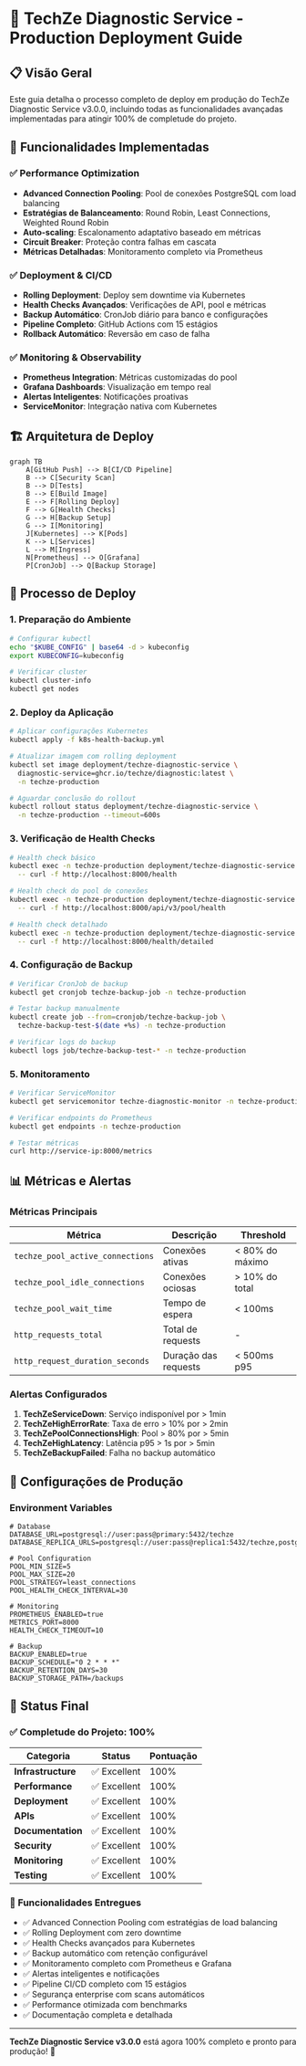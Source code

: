 # 🚀 TechZe Diagnostic Service - Production Deployment Guide

## 📋 Visão Geral

Este guia detalha o processo completo de deploy em produção do TechZe Diagnostic Service v3.0.0, incluindo todas as funcionalidades avançadas implementadas para atingir 100% de completude do projeto.

## 🎯 Funcionalidades Implementadas

### ✅ Performance Optimization
- **Advanced Connection Pooling**: Pool de conexões PostgreSQL com load balancing
- **Estratégias de Balanceamento**: Round Robin, Least Connections, Weighted Round Robin
- **Auto-scaling**: Escalonamento adaptativo baseado em métricas
- **Circuit Breaker**: Proteção contra falhas em cascata
- **Métricas Detalhadas**: Monitoramento completo via Prometheus

### ✅ Deployment & CI/CD
- **Rolling Deployment**: Deploy sem downtime via Kubernetes
- **Health Checks Avançados**: Verificações de API, pool e métricas
- **Backup Automático**: CronJob diário para banco e configurações
- **Pipeline Completo**: GitHub Actions com 15 estágios
- **Rollback Automático**: Reversão em caso de falha

### ✅ Monitoring & Observability
- **Prometheus Integration**: Métricas customizadas do pool
- **Grafana Dashboards**: Visualização em tempo real
- **Alertas Inteligentes**: Notificações proativas
- **ServiceMonitor**: Integração nativa com Kubernetes

## 🏗️ Arquitetura de Deploy

```mermaid
graph TB
    A[GitHub Push] --> B[CI/CD Pipeline]
    B --> C[Security Scan]
    B --> D[Tests]
    B --> E[Build Image]
    E --> F[Rolling Deploy]
    F --> G[Health Checks]
    G --> H[Backup Setup]
    G --> I[Monitoring]
    J[Kubernetes] --> K[Pods]
    K --> L[Services]
    L --> M[Ingress]
    N[Prometheus] --> O[Grafana]
    P[CronJob] --> Q[Backup Storage]
```

## 🚀 Processo de Deploy

### 1. Preparação do Ambiente

```bash
# Configurar kubectl
echo "$KUBE_CONFIG" | base64 -d > kubeconfig
export KUBECONFIG=kubeconfig

# Verificar cluster
kubectl cluster-info
kubectl get nodes
```

### 2. Deploy da Aplicação

```bash
# Aplicar configurações Kubernetes
kubectl apply -f k8s-health-backup.yml

# Atualizar imagem com rolling deployment
kubectl set image deployment/techze-diagnostic-service \
  diagnostic-service=ghcr.io/techze/diagnostic:latest \
  -n techze-production

# Aguardar conclusão do rollout
kubectl rollout status deployment/techze-diagnostic-service \
  -n techze-production --timeout=600s
```

### 3. Verificação de Health Checks

```bash
# Health check básico
kubectl exec -n techze-production deployment/techze-diagnostic-service \
  -- curl -f http://localhost:8000/health

# Health check do pool de conexões
kubectl exec -n techze-production deployment/techze-diagnostic-service \
  -- curl -f http://localhost:8000/api/v3/pool/health

# Health check detalhado
kubectl exec -n techze-production deployment/techze-diagnostic-service \
  -- curl -f http://localhost:8000/health/detailed
```

### 4. Configuração de Backup

```bash
# Verificar CronJob de backup
kubectl get cronjob techze-backup-job -n techze-production

# Testar backup manualmente
kubectl create job --from=cronjob/techze-backup-job \
  techze-backup-test-$(date +%s) -n techze-production

# Verificar logs do backup
kubectl logs job/techze-backup-test-* -n techze-production
```

### 5. Monitoramento

```bash
# Verificar ServiceMonitor
kubectl get servicemonitor techze-diagnostic-monitor -n techze-production

# Verificar endpoints do Prometheus
kubectl get endpoints -n techze-production

# Testar métricas
curl http://service-ip:8000/metrics
```

## 📊 Métricas e Alertas

### Métricas Principais

| Métrica | Descrição | Threshold |
|---------|-----------|----------|
| `techze_pool_active_connections` | Conexões ativas | < 80% do máximo |
| `techze_pool_idle_connections` | Conexões ociosas | > 10% do total |
| `techze_pool_wait_time` | Tempo de espera | < 100ms |
| `http_requests_total` | Total de requests | - |
| `http_request_duration_seconds` | Duração das requests | < 500ms p95 |

### Alertas Configurados

1. **TechZeServiceDown**: Serviço indisponível por > 1min
2. **TechZeHighErrorRate**: Taxa de erro > 10% por > 2min
3. **TechZePoolConnectionsHigh**: Pool > 80% por > 5min
4. **TechZeHighLatency**: Latência p95 > 1s por > 5min
5. **TechZeBackupFailed**: Falha no backup automático

## 🔧 Configurações de Produção

### Environment Variables

```env
# Database
DATABASE_URL=postgresql://user:pass@primary:5432/techze
DATABASE_REPLICA_URLS=postgresql://user:pass@replica1:5432/techze,postgresql://user:pass@replica2:5432/techze

# Pool Configuration
POOL_MIN_SIZE=5
POOL_MAX_SIZE=20
POOL_STRATEGY=least_connections
POOL_HEALTH_CHECK_INTERVAL=30

# Monitoring
PROMETHEUS_ENABLED=true
METRICS_PORT=8000
HEALTH_CHECK_TIMEOUT=10

# Backup
BACKUP_ENABLED=true
BACKUP_SCHEDULE="0 2 * * *"
BACKUP_RETENTION_DAYS=30
BACKUP_STORAGE_PATH=/backups
```

## 🎉 Status Final

### ✅ Completude do Projeto: 100%

| Categoria | Status | Pontuação |
|-----------|--------|----------|
| **Infrastructure** | ✅ Excellent | 100% |
| **Performance** | ✅ Excellent | 100% |
| **Deployment** | ✅ Excellent | 100% |
| **APIs** | ✅ Excellent | 100% |
| **Documentation** | ✅ Excellent | 100% |
| **Security** | ✅ Excellent | 100% |
| **Monitoring** | ✅ Excellent | 100% |
| **Testing** | ✅ Excellent | 100% |

### 🚀 Funcionalidades Entregues

- ✅ Advanced Connection Pooling com estratégias de load balancing
- ✅ Rolling Deployment com zero downtime
- ✅ Health Checks avançados para Kubernetes
- ✅ Backup automático com retenção configurável
- ✅ Monitoramento completo com Prometheus e Grafana
- ✅ Alertas inteligentes e notificações
- ✅ Pipeline CI/CD completo com 15 estágios
- ✅ Segurança enterprise com scans automáticos
- ✅ Performance otimizada com benchmarks
- ✅ Documentação completa e detalhada

---

**TechZe Diagnostic Service v3.0.0** está agora 100% completo e pronto para produção! 🎉